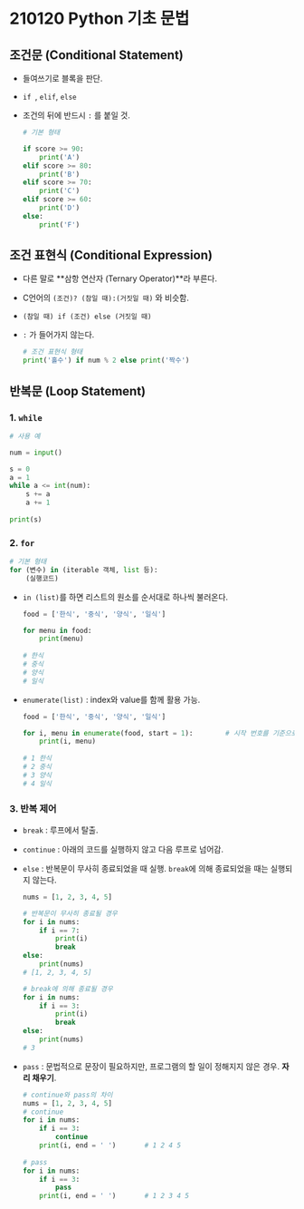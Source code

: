# 210120 Python 기초 문법

## 조건문 (Conditional Statement)

* 들여쓰기로 블록을 판단.

* `if `, `elif`, `else`

* 조건의 뒤에 반드시 `:` 를 붙일 것.

  ```python
  # 기본 형태
  
  if score >= 90:
      print('A')
  elif score >= 80:
      print('B')
  elif score >= 70:
      print('C')
  elif score >= 60:
      print('D')
  else:
      print('F')
  ```



## 조건 표현식 (Conditional Expression)

* 다른 말로 **삼항 연산자 (Ternary Operator)**라 부른다.

* C언어의 `(조건)? (참일 때):(거짓일 때)` 와 비슷함.

* `(참일 때) if (조건) else (거짓일 때)`

* `:` 가 들어가지 않는다.

  ```python
  # 조건 표현식 형태
  print('홀수') if num % 2 else print('짝수')
  ```



## 반복문 (Loop Statement)

### 1. `while`

```python
# 사용 예

num = input()

s = 0
a = 1
while a <= int(num):
    s += a
    a += 1
    
print(s)
```



### 2. `for`

```python
# 기본 형태
for (변수) in (iterable 객체, list 등):
	(실행코드)
```

* `in (list)`를 하면 리스트의 원소를 순서대로 하나씩 불러온다.

  ```python
  food = ['한식', '중식', '양식', '일식']
  
  for menu in food:		
      print(menu)
      
  # 한식
  # 중식
  # 양식
  # 일식
  ```

* `enumerate(list)` : index와 value를 함께 활용 가능.

  ```python
  food = ['한식', '중식', '양식', '일식']
  
  for i, menu in enumerate(food, start = 1):		# 시작 번호를 기준으로 인덱싱
      print(i, menu)
      
  # 1 한식
  # 2 중식
  # 3 양식
  # 4 일식
  ```

  

### 3. 반복 제어

* `break` : 루프에서 탈출.

* `continue` : 아래의 코드를 실행하지 않고 다음 루프로 넘어감.

* `else` : 반복문이 무사히 종료되었을 때 실행. `break`에 의해 종료되었을 때는 실행되지 않는다.

  ```python
  nums = [1, 2, 3, 4, 5]
  
  # 반복문이 무사히 종료될 경우
  for i in nums:
      if i == 7:
          print(i)
          break
  else:
      print(nums)			
  # [1, 2, 3, 4, 5]
  
  # break에 의해 종료될 경우
  for i in nums:
      if i == 3:
          print(i)
          break
  else:
      print(nums)
  # 3
  ```

* `pass` : 문법적으로 문장이 필요하지만, 프로그램의 할 일이 정해지지 않은 경우. **자리 채우기**.

  ```python
  # continue와 pass의 차이
  nums = [1, 2, 3, 4, 5]
  # continue
  for i in nums:
      if i == 3:
          continue
      print(i, end = ' ')		# 1 2 4 5
     
  # pass
  for i in nums:
      if i == 3:
          pass
      print(i, end = ' ')		# 1 2 3 4 5
  ```

  

